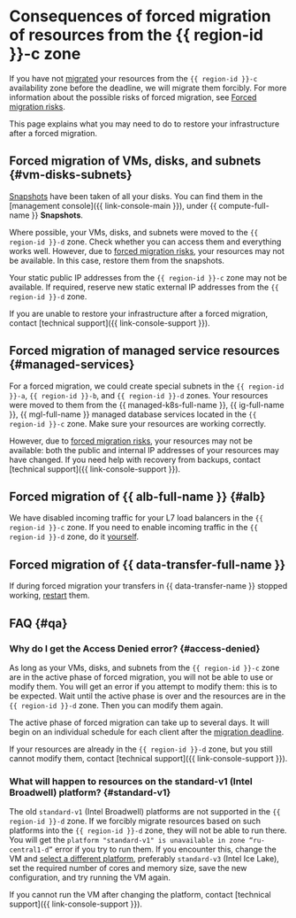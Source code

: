 # Consequences of forced migration of resources from the {{ region-id }}-c zone

If you have not [migrated](./zone-migration.md) your resources from the `{{ region-id }}-c` availability zone before the deadline, we will migrate them forcibly. For more information about the possible risks of forced migration, see [Forced migration risks](./zone-migration.md#technical-risks).

This page explains what you may need to do to restore your infrastructure after a forced migration.

## Forced migration of VMs, disks, and subnets {#vm-disks-subnets}

[Snapshots](../../compute/concepts/snapshot.md) have been taken of all your disks. You can find them in the [management console]({{ link-console-main }}), under {{ compute-full-name }} **Snapshots**.

Where possible, your VMs, disks, and subnets were moved to the `{{ region-id }}-d` zone. Check whether you can access them and everything works well. However, due to [forced migration risks](./zone-migration.md#technical-risks), your resources may not be available. In this case, restore them from the snapshots.

Your static public IP addresses from the `{{ region-id }}-c` zone may not be available. If required, reserve new static external IP addresses from the `{{ region-id }}-d` zone.

If you are unable to restore your infrastructure after a forced migration, contact [technical support]({{ link-console-support }}).

## Forced migration of managed service resources {#managed-services}

For a forced migration, we could create special subnets in the `{{ region-id }}-a`, `{{ region-id }}-b`, and `{{ region-id }}-d` zones. Your resources were moved to them from the {{ managed-k8s-full-name }}, {{ ig-full-name }}, {{ mgl-full-name }} managed database services located in the `{{ region-id }}-c` zone. Make sure your resources are working correctly.

However, due to [forced migration risks](./zone-migration.md#technical-risks), your resources may not be available: both the public and internal IP addresses of your resources may have changed. If you need help with recovery from backups, contact [technical support]({{ link-console-support }}).

## Forced migration of {{ alb-full-name }} {#alb}

We have disabled incoming traffic for your L7 load balancers in the `{{ region-id }}-c` zone. If you need to enable incoming traffic in the `{{ region-id }}-d` zone, do it [yourself](../../application-load-balancer/operations/application-load-balancer-relocate.md).

## Forced migration of {{ data-transfer-full-name }}

If during forced migration your transfers in {{ data-transfer-name }} stopped working, [restart](../../data-transfer/operations/transfer.md) them.

## FAQ {#qa}

### Why do I get the Access Denied error? {#access-denied}

As long as your VMs, disks, and subnets from the `{{ region-id }}-c` zone are in the active phase of forced migration, you will not be able to use or modify them. You will get an error if you attempt to modify them: this is to be expected. Wait until the active phase is over and the resources are in the `{{ region-id }}-d` zone. Then you can modify them again.

The active phase of forced migration can take up to several days. It will begin on an individual schedule for each client after the [migration deadline](./zone-migration.md#relocation-deadline).

If your resources are already in the `{{ region-id }}-d` zone, but you still cannot modify them, contact [technical support]({{ link-console-support }}).

### What will happen to resources on the standard-v1 (Intel Broadwell) platform? {#standard-v1}

The old `standard-v1` (Intel Broadwell) platforms are not supported in the `{{ region-id }}-d` zone. If we forcibly migrate resources based on such platforms into the `{{ region-id }}-d` zone, they will not be able to run there. You will get the `platform "standard-v1" is unavailable in zone “ru-central1-d”` error if you try to run them. If you encounter this, change the VM and [select a different platform](../../compute/operations/vm-control/vm-update-resources.md), preferably `standard-v3` (Intel Ice Lake), set the required number of cores and memory size, save the new configuration, and try running the VM again.

If you cannot run the VM after changing the platform, contact [technical support]({{ link-console-support }}).